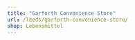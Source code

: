 ```yaml
---
title: "Garforth Convenience Store"
url: /leeds/garforth-convenience-store/
shop: Lebensmittel
---
```

